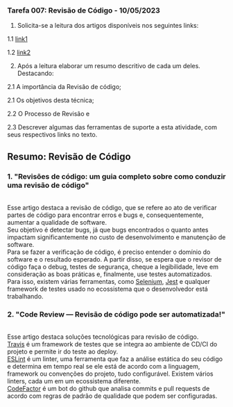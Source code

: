 ### Tarefa 007: Revisão de Código - 10/05/2023

1. Solicita-se a leitura dos artigos disponíveis nos seguintes links:

  1.1 [link1](https://appmaster.io/pt/blog/revisoes-de-codigo)

  1.2 [link2](https://medium.com/codigorefinado/code-review-revis%C3%A3o-de-c%C3%B3digo-pode-ser-automatizada-ba5f25882774)

2. Após a leitura elaborar um resumo descritivo de cada um deles. Destacando:

  2.1 A importância da Revisão de código;

  2.1 Os objetivos desta técnica;

  2.2 O Processo de Revisão e

  2.3 Descrever algumas das ferramentas de suporte a esta atividade, com seus respectivos links no texto.   

## Resumo: Revisão de Código
### 1. "Revisões de código: um guia completo sobre como conduzir uma revisão de código" 
</br>Esse artigo destaca a revisão de código, que se refere ao ato de verificar partes de código para encontrar erros e bugs e, consequentemente, aumentar a qualidade de software. 
</br> Seu objetivo é detectar bugs, já que bugs encontrados o quanto antes impactam significantemente no custo de desenvolvimento e manutenção de software.
</br> Para se fazer a verificação de código, é preciso entender o domínio do software e o resultado esperado. A partir disso, se espera que o revisor de código faça o debug, testes de segurança, cheque a legibilidade, leve em consideração as boas práticas e, finalmente, use testes automatizados.
</br> Para isso, existem várias ferramentas, como [Selenium](https://www.selenium.dev/), [Jest](https://jestjs.io/pt-BR/) e qualquer framework de testes usado no ecossistema que o desenvolvedor está trabalhando.

### 2. "Code Review — Revisão de código pode ser automatizada!"
</br>Esse artigo destaca soluções tecnológicas para revisão de código.
</br> [Travis](https://www.travis-ci.com/) é um framework de testes que se integra ao ambiente de CD/CI do projeto e permite ir do teste ao deploy.
</br> [ESLint](https://eslint.org/) é um linter, uma ferramenta que faz a análise estática do seu código e determina em tempo real se ele está de acordo com a linguagem, framework ou convenções do projeto, tudo configurável. Existem vários linters, cada um em um ecossistema diferente.
</br> [CodeFactor](https://github.com/marketplace/codefactor) é um bot do github que analisa commits e pull requests de acordo com regras de padrão de qualidade que podem ser configuradas.
</DIV/>

